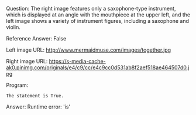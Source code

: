 Question: The right image features only a saxophone-type instrument, which is displayed at an angle with the mouthpiece at the upper left, and the left image shows a variety of instrument figures, including a saxophone and violin.

Reference Answer: False

Left image URL: http://www.mermaidmuse.com/images/together.jpg

Right image URL: https://s-media-cache-ak0.pinimg.com/originals/e4/c9/cc/e4c9cc0d531ab8f2aef518ae464507d0.jpg

Program:

```
The statement is True.
```
Answer: Runtime error: 'is'

